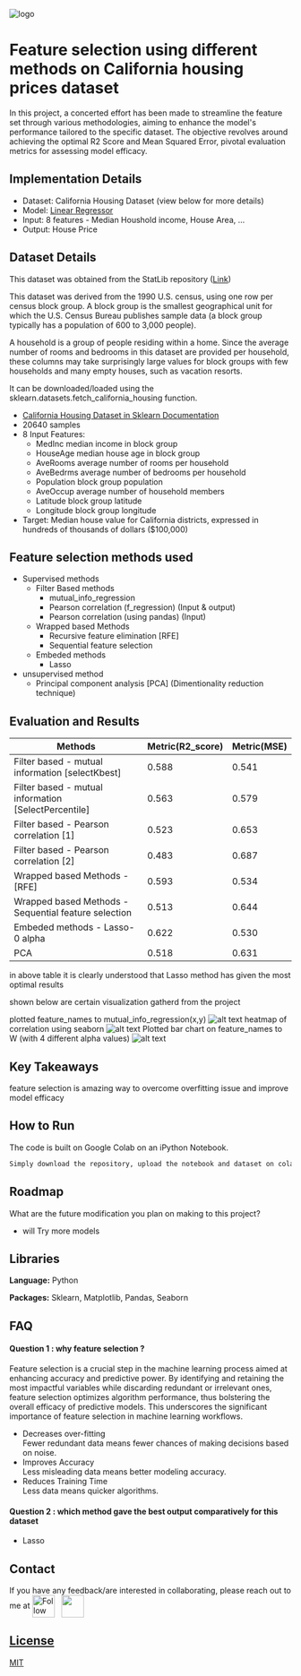 
![logo](download.png)


# Feature selection using different methods on California housing prices dataset


In this project, a concerted effort has been made to streamline the feature set through various methodologies, aiming to enhance the model's performance tailored to the specific dataset. The objective revolves around achieving the optimal R2 Score and Mean Squared Error, pivotal evaluation metrics for assessing model efficacy.

## Implementation Details

- Dataset: California Housing Dataset (view below for more details)
- Model: [Linear Regressor](https://scikit-learn.org/stable/modules/generated/sklearn.linear_model.LinearRegression.html)
- Input: 8 features - Median Houshold income, House Area, ...
- Output: House Price

## Dataset Details

This dataset was obtained from the StatLib repository ([Link](https://www.dcc.fc.up.pt/~ltorgo/Regression/cal_housing.html))

This dataset was derived from the 1990 U.S. census, using one row per census block group. A block group is the smallest geographical unit for which the U.S. Census Bureau publishes sample data (a block group typically has a population of 600 to 3,000 people).

A household is a group of people residing within a home. Since the average number of rooms and bedrooms in this dataset are provided per household, these columns may take surprisingly large values for block groups with few households and many empty houses, such as vacation resorts.

It can be downloaded/loaded using the sklearn.datasets.fetch_california_housing function.

- [California Housing Dataset in Sklearn Documentation](https://scikit-learn.org/stable/modules/generated/sklearn.datasets.fetch_california_housing.html)
- 20640 samples
- 8 Input Features: 
    - MedInc median income in block group
    - HouseAge median house age in block group
    - AveRooms average number of rooms per household
    - AveBedrms average number of bedrooms per household
    - Population block group population
    - AveOccup average number of household members
    - Latitude block group latitude
    - Longitude block group longitude
- Target: Median house value for California districts, expressed in hundreds of thousands of dollars ($100,000)

## Feature selection methods used 

- Supervised methods
    - Filter Based methods
        - mutual_info_regression
        - Pearson correlation (f_regression) (Input & output)
        - Pearson correlation (using pandas) (Input)
    - Wrapped based Methods
        - Recursive feature elimination [RFE]
        - Sequential feature selection
    - Embeded methods
        - Lasso
- unsupervised method
    - Principal component analysis [PCA] (Dimentionality reduction technique)


## Evaluation and Results


| Methods                                          | Metric(R2_score) | Metric(MSE) |
| ------------------------------------------------ | ----------------- | ------------ |
| Filter based - mutual information [selectKbest] | 0.588             | 0.541        |
| Filter based - mutual information [SelectPercentile] | 0.563             | 0.579        |
| Filter based - Pearson correlation [1]          | 0.523             | 0.653        |
| Filter based - Pearson correlation [2]          | 0.483             | 0.687        |
| Wrapped based Methods - [RFE]                   | 0.593             | 0.534        |
| Wrapped based Methods - Sequential feature selection | 0.513             | 0.644        |
| Embeded methods - Lasso- 0 alpha                | 0.622             | 0.530        |
| PCA                                              | 0.518             | 0.631        |


in above table it is clearly understood that Lasso method has given the most optimal results 

shown below are certain visualization gatherd from the project 

plotted feature_names to mutual_info_regression(x,y)
![alt text](download1.png)
heatmap of correlation using seaborn
![alt text](download2.png)
Plotted bar chart on feature_names to W (with 4 different alpha values)
![alt text](download3.png)

## Key Takeaways

feature selection is amazing way to overcome overfitting issue and improve model efficacy

## How to Run

The code is built on Google Colab on an iPython Notebook. 

```bash
Simply download the repository, upload the notebook and dataset on colab, and hit play!
```


## Roadmap

What are the future modification you plan on making to this project?

- will Try more models

## Libraries 

**Language:** Python

**Packages:** Sklearn, Matplotlib, Pandas, Seaborn

## FAQ

#### Question 1 : why feature selection ?

Feature selection is a crucial step in the machine learning process aimed at enhancing accuracy and predictive power. By identifying and retaining the most impactful variables while discarding redundant or irrelevant ones, feature selection optimizes algorithm performance, thus bolstering the overall efficacy of predictive models. This underscores the significant importance of feature selection in machine learning workflows.
- Decreases over-fitting  
Fewer redundant data means fewer chances of making decisions based on noise.
- Improves Accuracy  
Less misleading data means better modeling accuracy.
- Reduces Training Time  
Less data means quicker algorithms.

#### Question 2 : which method gave the best output comparatively for this dataset

- Lasso


## Contact

If you have any feedback/are interested in collaborating, please reach out to me at [<img height="40" src="https://img.icons8.com/color/48/000000/linkedin.png" height="40em" align="center" alt="Follow Kartikey on LinkedIn" title="Follow Kartikey on LinkedIn"/>](https://www.linkedin.com/in/kartikey-vyas-2a29b9273) &nbsp; <a href="mailto:kvsvyas@gmail.com"> <img height="40" src="https://img.icons8.com/fluent/48/000000/gmail.png" align="center" />





## License

[MIT](https://choosealicense.com/licenses/mit/)

